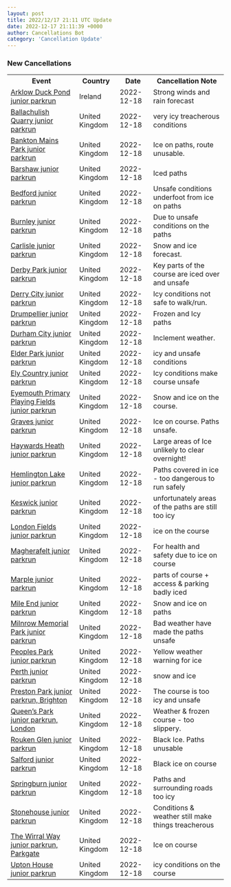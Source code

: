 ```yaml
---
layout: post
title: 2022/12/17 21:11 UTC Update
date: 2022-12-17 21:11:39 +0000
author: Cancellations Bot
category: 'Cancellation Update'
---
```


<h3>New Cancellations</h3>
<div class='hscrollable'>
<table style='width: 100%'>
    <tr>
        <th>Event</th>
        <th>Country</th>
        <th>Date</th>
        <th>Cancellation Note</th>
    </tr>
    <tr>
        <td><a href="https://www.parkrun.ie/arklowduckpond-juniors">Arklow Duck Pond junior parkrun</a></td>
        <td>Ireland</td>
        <td>2022-12-18</td>
        <td>Strong winds and rain forecast</td>
    </tr>
    <tr>
        <td><a href="https://www.parkrun.org.uk/ballachulishquarry-juniors">Ballachulish Quarry junior parkrun</a></td>
        <td>United Kingdom</td>
        <td>2022-12-18</td>
        <td>very icy treacherous conditions</td>
    </tr>
    <tr>
        <td><a href="https://www.parkrun.org.uk/banktonmainspark-juniors">Bankton Mains Park junior parkrun</a></td>
        <td>United Kingdom</td>
        <td>2022-12-18</td>
        <td>Ice on paths, route unusable.</td>
    </tr>
    <tr>
        <td><a href="https://www.parkrun.org.uk/barshaw-juniors">Barshaw junior parkrun</a></td>
        <td>United Kingdom</td>
        <td>2022-12-18</td>
        <td>Iced paths</td>
    </tr>
    <tr>
        <td><a href="https://www.parkrun.org.uk/bedford-juniors">Bedford junior parkrun</a></td>
        <td>United Kingdom</td>
        <td>2022-12-18</td>
        <td>Unsafe conditions underfoot from ice on paths</td>
    </tr>
    <tr>
        <td><a href="https://www.parkrun.org.uk/burnley-juniors">Burnley junior parkrun</a></td>
        <td>United Kingdom</td>
        <td>2022-12-18</td>
        <td>Due to unsafe conditions on the paths</td>
    </tr>
    <tr>
        <td><a href="https://www.parkrun.org.uk/carlisle-juniors">Carlisle junior parkrun</a></td>
        <td>United Kingdom</td>
        <td>2022-12-18</td>
        <td>Snow and ice forecast.</td>
    </tr>
    <tr>
        <td><a href="https://www.parkrun.org.uk/derbypark-juniors">Derby Park junior parkrun</a></td>
        <td>United Kingdom</td>
        <td>2022-12-18</td>
        <td>Key parts of the course are iced over and unsafe</td>
    </tr>
    <tr>
        <td><a href="https://www.parkrun.org.uk/derrycity-juniors">Derry City junior parkrun</a></td>
        <td>United Kingdom</td>
        <td>2022-12-18</td>
        <td>Icy conditions not safe to walk/run.</td>
    </tr>
    <tr>
        <td><a href="https://www.parkrun.org.uk/drumpellier-juniors">Drumpellier junior parkrun</a></td>
        <td>United Kingdom</td>
        <td>2022-12-18</td>
        <td>Frozen and Icy paths</td>
    </tr>
    <tr>
        <td><a href="https://www.parkrun.org.uk/durhamcity-juniors">Durham City junior parkrun</a></td>
        <td>United Kingdom</td>
        <td>2022-12-18</td>
        <td>Inclement weather.</td>
    </tr>
    <tr>
        <td><a href="https://www.parkrun.org.uk/elderpark-juniors">Elder Park junior parkrun</a></td>
        <td>United Kingdom</td>
        <td>2022-12-18</td>
        <td>icy and unsafe conditions</td>
    </tr>
    <tr>
        <td><a href="https://www.parkrun.org.uk/elycountry-juniors">Ely Country junior parkrun</a></td>
        <td>United Kingdom</td>
        <td>2022-12-18</td>
        <td>Icy conditions make course unsafe</td>
    </tr>
    <tr>
        <td><a href="https://www.parkrun.org.uk/eyemouthpriplayingfields-juniors">Eyemouth Primary Playing Fields junior parkrun</a></td>
        <td>United Kingdom</td>
        <td>2022-12-18</td>
        <td>Snow and ice on the course.</td>
    </tr>
    <tr>
        <td><a href="https://www.parkrun.org.uk/graves-juniors">Graves junior parkrun</a></td>
        <td>United Kingdom</td>
        <td>2022-12-18</td>
        <td>Ice on course.  Paths unsafe.</td>
    </tr>
    <tr>
        <td><a href="https://www.parkrun.org.uk/haywardsheath-juniors">Haywards Heath junior parkrun</a></td>
        <td>United Kingdom</td>
        <td>2022-12-18</td>
        <td>Large areas of Ice unlikely to clear overnight!</td>
    </tr>
    <tr>
        <td><a href="https://www.parkrun.org.uk/hemlingtonlake-juniors">Hemlington Lake junior parkrun</a></td>
        <td>United Kingdom</td>
        <td>2022-12-18</td>
        <td>Paths covered in ice - too dangerous to run safely</td>
    </tr>
    <tr>
        <td><a href="https://www.parkrun.org.uk/keswick-juniors">Keswick junior parkrun</a></td>
        <td>United Kingdom</td>
        <td>2022-12-18</td>
        <td>unfortunately areas of the paths are still too icy</td>
    </tr>
    <tr>
        <td><a href="https://www.parkrun.org.uk/londonfields-juniors">London Fields junior parkrun</a></td>
        <td>United Kingdom</td>
        <td>2022-12-18</td>
        <td>ice on the course</td>
    </tr>
    <tr>
        <td><a href="https://www.parkrun.org.uk/magherafelt-juniors">Magherafelt junior parkrun</a></td>
        <td>United Kingdom</td>
        <td>2022-12-18</td>
        <td>For health and safety due to ice on course</td>
    </tr>
    <tr>
        <td><a href="https://www.parkrun.org.uk/marple-juniors">Marple junior parkrun</a></td>
        <td>United Kingdom</td>
        <td>2022-12-18</td>
        <td>parts of course + access & parking badly iced</td>
    </tr>
    <tr>
        <td><a href="https://www.parkrun.org.uk/mileend-juniors">Mile End junior parkrun</a></td>
        <td>United Kingdom</td>
        <td>2022-12-18</td>
        <td>Snow and ice on paths</td>
    </tr>
    <tr>
        <td><a href="https://www.parkrun.org.uk/milnrowmemorialpark-juniors">Milnrow Memorial Park junior parkrun</a></td>
        <td>United Kingdom</td>
        <td>2022-12-18</td>
        <td>Bad weather have made the paths unsafe</td>
    </tr>
    <tr>
        <td><a href="https://www.parkrun.org.uk/peoplespark-juniors">Peoples Park junior parkrun</a></td>
        <td>United Kingdom</td>
        <td>2022-12-18</td>
        <td>Yellow weather warning for ice</td>
    </tr>
    <tr>
        <td><a href="https://www.parkrun.org.uk/perth-juniors">Perth junior parkrun</a></td>
        <td>United Kingdom</td>
        <td>2022-12-18</td>
        <td>snow and ice</td>
    </tr>
    <tr>
        <td><a href="https://www.parkrun.org.uk/prestonpark-juniors">Preston Park junior parkrun, Brighton</a></td>
        <td>United Kingdom</td>
        <td>2022-12-18</td>
        <td>The course is too icy and unsafe</td>
    </tr>
    <tr>
        <td><a href="https://www.parkrun.org.uk/queensparklondon-juniors">Queen’s Park junior parkrun, London</a></td>
        <td>United Kingdom</td>
        <td>2022-12-18</td>
        <td>Weather & frozen course - too slippery.</td>
    </tr>
    <tr>
        <td><a href="https://www.parkrun.org.uk/roukenglen-juniors">Rouken Glen junior parkrun</a></td>
        <td>United Kingdom</td>
        <td>2022-12-18</td>
        <td>Black Ice. Paths unusable</td>
    </tr>
    <tr>
        <td><a href="https://www.parkrun.org.uk/salford-juniors">Salford junior parkrun</a></td>
        <td>United Kingdom</td>
        <td>2022-12-18</td>
        <td>Black ice on course</td>
    </tr>
    <tr>
        <td><a href="https://www.parkrun.org.uk/springburn-juniors">Springburn junior parkrun</a></td>
        <td>United Kingdom</td>
        <td>2022-12-18</td>
        <td>Paths and surrounding roads too icy</td>
    </tr>
    <tr>
        <td><a href="https://www.parkrun.org.uk/stonehouse-juniors">Stonehouse junior parkrun</a></td>
        <td>United Kingdom</td>
        <td>2022-12-18</td>
        <td>Conditions & weather still make things treacherous</td>
    </tr>
    <tr>
        <td><a href="https://www.parkrun.org.uk/thewirralway-juniors">The Wirral Way junior parkrun, Parkgate</a></td>
        <td>United Kingdom</td>
        <td>2022-12-18</td>
        <td>Ice on course</td>
    </tr>
    <tr>
        <td><a href="https://www.parkrun.org.uk/uptonhouse-juniors">Upton House junior parkrun</a></td>
        <td>United Kingdom</td>
        <td>2022-12-18</td>
        <td>icy conditions on the course</td>
    </tr>
</table>
</div>
